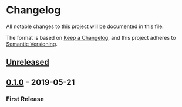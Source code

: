 # Changelog
All notable changes to this project will be documented in this file.

The format is based on [Keep a Changelog](https://keepachangelog.com/en/1.0.0/),
and this project adheres to [Semantic Versioning](https://semver.org/spec/v2.0.0.html).

## [Unreleased]

## [0.1.0] - 2019-05-21
### First Release


[Unreleased]: https://github.com/marpri/regexact/compare/v0.1.0...HEAD
[0.1.0]: https://github.com/marpri/regexact/releases/tag/v0.1.0

